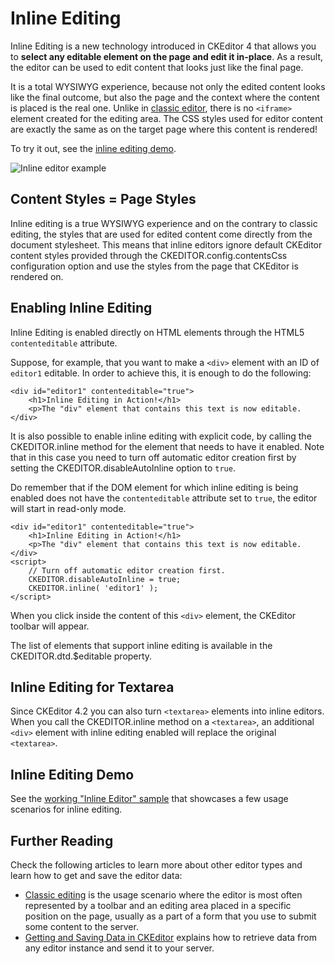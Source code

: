 <!--
Copyright (c) 2003-2017, CKSource - Frederico Knabben. All rights reserved.
For licensing, see LICENSE.md.
-->

# Inline Editing

Inline Editing is a new technology introduced in CKEditor 4 that allows you to **select any editable element on the page and edit it in-place**. As a result, the editor can be used to edit content that looks just like the final page.

It is a total WYSIWYG experience, because not only the edited content looks like the final outcome, but also the page and the context where the content is placed is the real one. Unlike in [classic editor](#!/guide/dev_framed), there is no `<iframe>` element created for the editing area. The CSS styles used for editor content are exactly the same as on the target page where this content is rendered!

To try it out, see the [inline editing demo](../samples/inline.html).

<img src="guides/dev_ckeditor_js_load/inline_example.png" alt="Inline editor example">

## Content Styles = Page Styles

Inline editing is a true WYSIWYG experience and on the contrary to classic editing, the styles that are used for edited content come directly from the document stylesheet. This means that inline editors ignore default CKEditor content styles provided through the CKEDITOR.config.contentsCss configuration option and use the styles from the page that CKEditor is rendered on.

## Enabling Inline Editing

Inline Editing is enabled directly on HTML elements through the HTML5 `contenteditable` attribute.

Suppose, for example, that you want to make a `<div>` element with an ID of `editor1` editable. In order to achieve this, it is enough to do the following:

	<div id="editor1" contenteditable="true">
		<h1>Inline Editing in Action!</h1>
		<p>The "div" element that contains this text is now editable.
	</div>

It is also possible to enable inline editing with explicit code, by calling the CKEDITOR.inline method for the element that needs to have it enabled. Note that in this case you need to turn off automatic editor creation first by setting the CKEDITOR.disableAutoInline option to `true`.

Do remember that if the DOM element for which inline editing is being enabled does not have the `contenteditable` attribute set to `true`, the editor will start in read-only mode.

	<div id="editor1" contenteditable="true">
		<h1>Inline Editing in Action!</h1>
		<p>The "div" element that contains this text is now editable.
	</div>
	<script>
		// Turn off automatic editor creation first.
		CKEDITOR.disableAutoInline = true;
		CKEDITOR.inline( 'editor1' );
	</script>

When you click inside the content of this `<div>` element, the CKEditor toolbar will appear.

<p class="tip">
	The list of elements that support inline editing is available in the CKEDITOR.dtd.$editable property.
</p>

## Inline Editing for Textarea

Since CKEditor 4.2 you can also turn `<textarea>` elements into inline editors. When you call the CKEDITOR.inline method on a `<textarea>`, an additional `<div>` element with inline editing enabled will replace the original `<textarea>`.

## Inline Editing Demo

See the [working "Inline Editor" sample](../samples/inline.html) that showcases a few usage scenarios for inline editing.

## Further Reading

Check the following articles to learn more about other editor types and learn how to get and save the editor data:

* [Classic editing](#!/guide/dev_framed) is the usage scenario where the editor is most often represented by a toolbar and an editing area placed in a specific position on the page, usually as a part of a form that you use to submit some content to the server.
* [Getting and Saving Data in CKEditor](#!/guide/dev_savedata) explains how to retrieve data from any editor instance and send it to your server.
